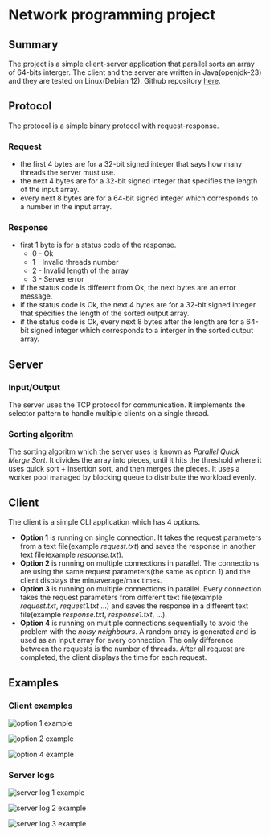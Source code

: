 # Network programming project

## Summary

The project is a simple client-server application that parallel sorts an array of 64-bits interger.
The client and the server are written in Java(openjdk-23) and they are tested on Linux(Debian 12).
Github repository [here](https://github.com/lastvoidtemplar/Network-project).
## Protocol

The protocol is a simple binary protocol with request-response.

### Request

- the first 4 bytes are for a 32-bit signed integer that says how many threads the server must use.
- the next 4 bytes are for a 32-bit signed integer that specifies the length of the input array.
- every next 8 bytes are for a 64-bit signed integer which corresponds to a number in the input array.

### Response

- first 1 byte is for a status code of the response.
  - 0 - Ok
  - 1 - Invalid threads number
  - 2 - Invalid length of the array
  - 3 - Server error
- if the status code is different from Ok, the next bytes are an error message.
- if the status code is Ok, the next 4 bytes are for a 32-bit signed integer that specifies the length of the sorted output array.
- if the status code is Ok, every next 8 bytes after the length are for a 64-bit signed integer which corresponds to a interger in the sorted output array.

## Server

### Input/Output

The server uses the TCP protocol for communication. It implements the selector pattern to handle multiple clients on a single thread.

### Sorting algoritm

The sorting algoritm which the server uses is known as *Parallel Quick Merge Sort*. It divides the array into pieces, until it hits the threshold where it uses quick sort + insertion sort, and then merges the pieces. It uses a worker pool managed by blocking queue to distribute the workload evenly.

## Client

The client is a simple CLI application which has 4 options.

- **Option 1** is running on single connection. It takes the request parameters from a text file(example *request.txt*) and saves the response in another text file(example *response.txt*).
- **Option 2** is running on multiple connections in parallel. The connections are using the same request parameters(the same as option 1) and the client displays the min/average/max times.
- **Option 3** is running on multiple connections in parallel. Every connection takes the request parameters from different text file(example *request.txt*, *request1.txt* ...) and saves the response in a different text file(example *response.txt*, *response1.txt*, ...).
- **Option 4** is running on multiple connections sequentially to avoid the problem with the *noisy neighbours*. A random array is generated and is used as an input array for every connection. The only difference between the requests is the number of threads. After all request are completed, the client displays the time for each request.

## Examples

### Client examples

![option 1 example](https://raw.githubusercontent.com/lastvoidtemplar/Network-project/refs/heads/main/examples/option1.png)

![option 2 example](https://raw.githubusercontent.com/lastvoidtemplar/Network-project/refs/heads/main/examples/option2.png)

![option 4 example](https://raw.githubusercontent.com/lastvoidtemplar/Network-project/refs/heads/main/examples/option4.png)

### Server logs

![server log 1 example](https://raw.githubusercontent.com/lastvoidtemplar/Network-project/refs/heads/main/examples/server%20log1.png)

![server log 2 example](https://raw.githubusercontent.com/lastvoidtemplar/Network-project/refs/heads/main/examples/server%20log2.png)

![server log 3 example](https://raw.githubusercontent.com/lastvoidtemplar/Network-project/refs/heads/main/examples/server%20log3.png)